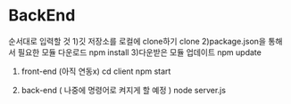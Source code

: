 # BackEnd
순서대로 입력할 것
1)깃 저장소를 로컬에 clone하기
clone
2)package.json을 통해서 필요한 모듈 다운로드
npm install
3)다운받은 모듈 업데이트
npm update

1) front-end (아직 연동x)
cd client
npm start

2) back-end ( 나중에 명령어로 켜지게 할 예정 )
node server.js
